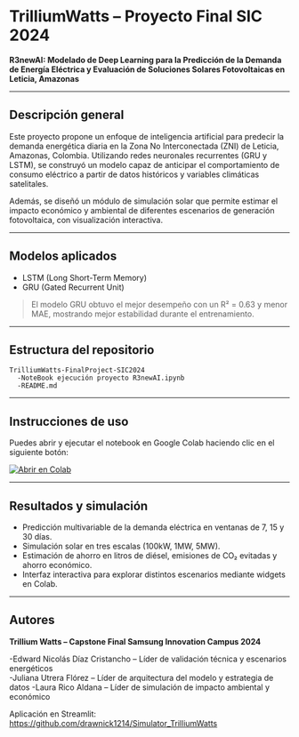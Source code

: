 # TrilliumWatts – Proyecto Final SIC 2024

**R3newAI: Modelado de Deep Learning para la Predicción de la Demanda de Energía Eléctrica y Evaluación de Soluciones Solares Fotovoltaicas en Leticia, Amazonas**

---

## Descripción general

Este proyecto propone un enfoque de inteligencia artificial para predecir la demanda energética diaria en la Zona No Interconectada (ZNI) de Leticia, Amazonas, Colombia. Utilizando redes neuronales recurrentes (GRU y LSTM), se construyó un modelo capaz de anticipar el comportamiento de consumo eléctrico a partir de datos históricos y variables climáticas satelitales. 

Además, se diseñó un módulo de simulación solar que permite estimar el impacto económico y ambiental de diferentes escenarios de generación fotovoltaica, con visualización interactiva.

---

## Modelos aplicados

- LSTM (Long Short-Term Memory)
- GRU (Gated Recurrent Unit)

> El modelo GRU obtuvo el mejor desempeño con un R² = 0.63 y menor MAE, mostrando mejor estabilidad durante el entrenamiento.

---

## Estructura del repositorio
	TrilliumWatts-FinalProject-SIC2024
	  -NoteBook ejecución proyecto R3newAI.ipynb
	  -README.md
---

## Instrucciones de uso

Puedes abrir y ejecutar el notebook en Google Colab haciendo clic en el siguiente botón:

[![Abrir en Colab](https://colab.research.google.com/assets/colab-badge.svg)](https://colab.research.google.com/github/LauraRico03/TrilliumWatts-FinalProject-SIC2024/blob/main/NoteBook%20ejecución%20proyecto%20R3newAI.ipynb)

---

## Resultados y simulación

- Predicción multivariable de la demanda eléctrica en ventanas de 7, 15 y 30 días.
- Simulación solar en tres escalas (100kW, 1MW, 5MW).
- Estimación de ahorro en litros de diésel, emisiones de CO₂ evitadas y ahorro económico.
- Interfaz interactiva para explorar distintos escenarios mediante widgets en Colab.

---

## Autores

**Trillium Watts – Capstone Final Samsung Innovation Campus 2024**

-Edward Nicolás Díaz Cristancho – Líder de validación técnica y escenarios energéticos  
-Juliana Utrera Flórez – Líder de arquitectura del modelo y estrategia de datos
-Laura Rico Aldana – Líder de simulación de impacto ambiental y económico  

Aplicación en Streamlit: https://github.com/drawnick1214/Simulator_TrilliumWatts
